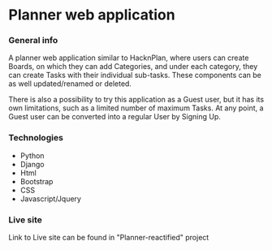 # Planner web application

### General info
A planner web application similar to HacknPlan, where users can create Boards, on which they can add Categories, and under each category, they can create Tasks with their individual sub-tasks. These components can be as well updated/renamed or deleted.

There is also a possibility to try this application as a Guest user, but it has its own limitations, such as a limited number of maximum Tasks. At any point, a Guest user can be converted into a regular User by Signing Up.

### Technologies
* Python
* Django
* Html
* Bootstrap
* CSS
* Javascript/Jquery

### Live site
Link to Live site can be found in "Planner-reactified" project
